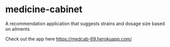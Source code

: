 # medicine-cabinet
A recommendation application that suggests strains and dosage size based on ailments

Check out the app here https://medcab-69.herokuapp.com/


